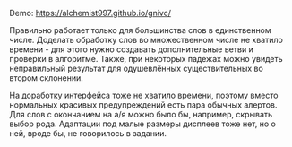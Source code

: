 Demo: https://alchemist997.github.io/gnivc/

Правильно работает только для большинства слов в единственном числе. Доделать обработку слов во множественном числе не хватило времени - для этого нужно создавать дополнительные ветви и проверки в алгоритме.
Также, при некоторых падежах можно увидеть неправильный результат для одушевлённых существительных во втором склонении.

На доработку интерфейса тоже не хватило времени, поэтому вместо нормальных красивых предупреждений есть пара обычных алертов. Для слов с окончанием на а/я можно было бы, например, скрывать выбор рода. Адаптации под малые размеры дисплеев тоже нет, но о ней, вроде бы, не говорилось в задании.
